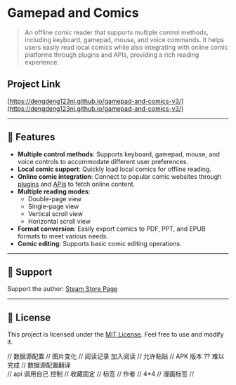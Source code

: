 # Gamepad and Comics

> An offline comic reader that supports multiple control methods, including keyboard, gamepad, mouse, and voice commands. It helps users easily read local comics while also integrating with online comic platforms through plugins and APIs, providing a rich reading experience.

## Project Link  
[https://dengdeng123ni.github.io/gamepad-and-comics-v3/](https://dengdeng123ni.github.io/gamepad-and-comics-v3/)

--- 

## 🎨 Features

- **Multiple control methods**: Supports keyboard, gamepad, mouse, and voice controls to accommodate different user preferences.
- **Local comic support**: Quickly load local comics for offline reading.
- **Online comic integration**: Connect to popular comic websites through [plugins](https://github.com/dengdeng123ni/gamepad-and-comics-v3/blob/main/src/assets/zip) and [APIs](https://github.com/dengdeng123ni/gamepad-and-comics-v3/js) to fetch online content.
- **Multiple reading modes**:
  - Double-page view
  - Single-page view
  - Vertical scroll view
  - Horizontal scroll view
- **Format conversion**: Easily export comics to PDF, PPT, and EPUB formats to meet various needs.
- **Comic editing**: Supports basic comic editing operations.

---

## 🌟 Support

Support the author: [Steam Store Page](https://store.steampowered.com/app/2070500/Gamepad_and_Comics/)

---

## 📜 License

This project is licensed under the [MIT License](https://opensource.org/licenses/MIT). Feel free to use and modify it.






// 数据源配置
// 图片变化
// 阅读记录 加入阅读
// 允许粘贴 
// APK 版本 ?? 难以完成 
// 数据源配置翻译  
// api 调用自己 控制
// 收藏固定
// 标签
// 作者
// 4*4
// 漫画标签
// 

